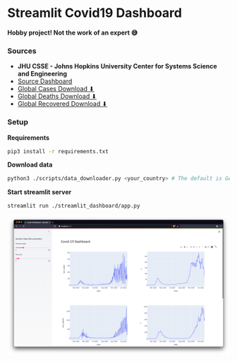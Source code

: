 # Streamlit Covid19 Dashboard
**Hobby project! Not the work of an expert 😅**
### Sources
- **JHU CSSE - 	Johns Hopkins University Center for Systems Science and Engineering**
- <a href="https://data.humdata.org/dataset/novel-coronavirus-2019-ncov-cases" target="_blank">Source Dashboard</a>
- <a href="https://data.humdata.org/hxlproxy/api/data-preview.csv?url=https%3A%2F%2Fraw.githubusercontent.com%2FCSSEGISandData%2FCOVID-19%2Fmaster%2Fcsse_covid_19_data%2Fcsse_covid_19_time_series%2Ftime_series_covid19_confirmed_global.csv&filename=time_series_covid19_confirmed_global.csv" target="_blank">Global Cases Download ⬇</a>
- <a href="https://data.humdata.org/hxlproxy/api/data-preview.csv?url=https%3A%2F%2Fraw.githubusercontent.com%2FCSSEGISandData%2FCOVID-19%2Fmaster%2Fcsse_covid_19_data%2Fcsse_covid_19_time_series%2Ftime_series_covid19_deaths_global.csv&filename=time_series_covid19_deaths_global.csv" target="_blank">Global Deaths Download ⬇</a>
- <a href="https://data.humdata.org/hxlproxy/api/data-preview.csv?url=https%3A%2F%2Fraw.githubusercontent.com%2FCSSEGISandData%2FCOVID-19%2Fmaster%2Fcsse_covid_19_data%2Fcsse_covid_19_time_series%2Ftime_series_covid19_recovered_global.csv&filename=time_series_covid19_recovered_global.csv" target="_blank">Global Recovered Download ⬇</a>

### Setup
**Requirements**
```bash
pip3 install -r requirements.txt
```
**Download data**
```bash
python3 ./scripts/data_downloader.py <your_country> # The default is Germany, if not specified
```
**Start streamlit server**
```bash
streamlit run ./streamlit_dashboard/app.py
```

![Dashboard preview](misc/dashboard_preview.png "Preview")
